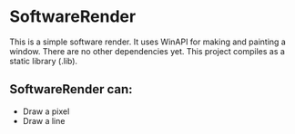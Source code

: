 # SoftwareRender
This is a simple software render. It uses WinAPI for making and painting a window. There are no other dependencies yet.
This project compiles as a static library (.lib).<br>

## SoftwareRender can:
- Draw a pixel
- Draw a line
